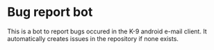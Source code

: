# Bug report bot

This is a bot to report bugs occured in the K-9 android e-mail client.
It automatically creates issues in the repository if none exists.
